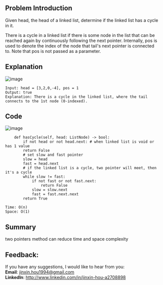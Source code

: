 ## Problem Introduction
Given head, the head of a linked list, determine if the linked list has a cycle in it.

There is a cycle in a linked list if there is some node in the list that can be reached again by continuously following the next pointer. Internally, pos is used to denote the index of the node that tail's next pointer is connected to. Note that pos is not passed as a parameter.

## Explanation
![image](https://user-images.githubusercontent.com/60673352/115609631-c9010680-a2b5-11eb-8dad-3d9745aec69a.png)
```
Input: head = [3,2,0,-4], pos = 1
Output: true
Explanation: There is a cycle in the linked list, where the tail connects to the 1st node (0-indexed).
```

## Code
![image](https://user-images.githubusercontent.com/60673352/115609963-34e36f00-a2b6-11eb-8c21-70a815b23f0a.png)

```
    def hasCycle(self, head: ListNode) -> bool:
        if not head or not head.next: # when linked list is void or has 1 value
        return False
        # set slow and fast pointer
        slow = head
        fast = head.next
        # if the linked list is a cycle, two pointer will meet, then it's a cycle
        while slow != fast:
            if not fast or not fast.next:
                return False
            slow = slow.next
            fast = fast.next.next
        return True
```
    Time: O(n)
    Space: O(1)

## Summary
  two pointers method can reduce time and space complexity

## Feedback:
If you have any suggestions, I would like to hear from you:<br/>
**Email**: jinxin.hou1994@gmail.com<br/>
**LinkedIn**: http://www.linkedin.com/in/jinxin-hou-a2708898
